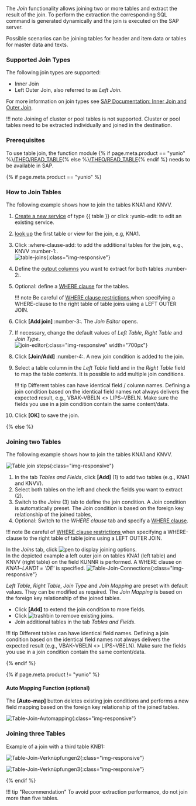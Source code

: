 The *Join* functionality allows joining two or more tables and extract the result of the join. 
To perform the extraction the corresponding SQL command is generated dynamically and the join is executed on the SAP server. <br>

Possible scenarios can be joining tables for header and item data or tables for master data and texts. 

### Supported Join Types

The following join types are supported:

- Inner Join
- Left Outer Join, also referred to as *Left Join*.

For more information on join types see [SAP Documentation: Inner Join and Outer Join](https://help.sap.com/doc/saphelp_nwpi71/7.1/en-US/cf/21ec77446011d189700000e8322d00/content.htm?no_cache=true). <br>

!!! note
	Joining of cluster or pool tables is not supported. Cluster or pool tables need to be extracted individually and joined in the destination.

### Prerequisites

To use table join, the function module {% if page.meta.product == "yunio" %}[/THEO/READ_TABLE](../setup-in-sap/custom-function-module-for-table-extraction.md/#installation-of-theoread_table){% else %}[/THEO/READ_TABLE](../sap-customizing/custom-function-module-for-table-extraction.md){% endif %} needs to be available in SAP. 


{% if page.meta.product == "yunio" %}
### How to Join Tables

The following example shows how to join the tables KNA1 and KNVV.

1. [Create a new service](../../getting-started.md/#create-a-service) of type {{ table }} or click :yunio-edit: to edit an existing service.
2. [look up](tables-and-views.md/#look-up-an-sap-table-or-view) the first table or view for the join, e.g, KNA1.
3. Click :where-clause-add: to add the additional tables for the join, e.g., KNVV :number-1:.<br>
![table-joins](../../assets/images/yunio/table-joins.png){:class="img-responsive"}
4. Define the [output columns](#output-columns) you want to extract for both tables :number-2:.
5. Optional: define a [WHERE clause](#where-clause-editor) for the tables.

	!!! note
		Be careful of [WHERE clause restrictions ](where-clause.md/#where-clause-restrictions) when specifying a WHERE-clause to the right table of table joins using a LEFT OUTER JOIN.

6. Click **[Add join]** :number-3:. The *Join Editor* opens.
7. If necessary, change the default values of *Left Table*, *Right Table* and *Join Type*. <br>
![join-editor](../../assets/images/yunio/join-editor.png){:class="img-responsive" width="700px"}
8. Click **[Join/Add]** :number-4:. A new join condition is added to the join. 
9. Select a table column in the *Left Table* field and in the *Right Table* field to map the table contents. It is possible to add multiple join conditions.

	!!! tip
		Different tables can have identical field / column names. 
		Defining a join condition based on the identical field names not always delivers the expected result, e.g., VBAK~VBELN <> LIPS~VBELN.
		Make sure the fields you use in a join condition contain the same content/data.

10. Click **[OK]** to save the join.

{% else %} 

### Joining two Tables
The following example shows how to join the tables KNA1 and KNVV.

![Table join steps](../../assets/images/join_steps_1.png){:class="img-responsive"}

1. In the tab *Tables and Fields*, click **[Add]** (1) to add two tables (e.g., KNA1 and KNVV).
2. Select both tables on the left and check the fields you want to extract (2). 
3. Switch to the *Joins* (3) tab to define the join condition. A Join condition is automatically preset. The Join condition is based on the foreign key relationship of the joined tables, 
4. Optional: Switch to the *WHERE clause* tab and specify a [WHERE clause](./where-clause).

!!! note
	Be careful of [WHERE clause restrictions ](where-clause.md/#where-clause-restrictions) when specifying a WHERE-clause to the right table of table joins using a LEFT OUTER JOIN.

In the *Joins* tab, click ![pen](../../assets/images/icons/pen.png) to display joining options. <br>
In the depicted example a left outer join on tables KNA1 (left table) and KNVV (right table) on the field KUNNR is performed. A WHERE clause on *KNA1~LAND1 = 'DE'* is specified. 
![Table-Join-Connections](../../assets/images/join_verknüpfungen_01.png){:class="img-responsive"}

*Left Table*, *Right Table*, *Join Type* and *Join Mapping* are preset with default values. They can be modified as required. The *Join Mapping* is based on the foreign key relationship of the joined tables.<br>
- Click **[Add]** to extend the join condition to more fields. 
- Click ![trashbin](../../assets/images/icons/trashbin.png) to remove existing joins. 
- Join additional tables in the tab *Tables and Fields*. 

!!! tip
	Different tables can have identical field names. Defining a join condition based on the identical field names not always delivers the expected result (e.g., VBAK~VBELN <> LIPS~VBELN).
	Make sure the fields you use in a join condition contain the same content/data.

{% endif %} 


{% if page.meta.product != "yunio" %}
#### Auto Mapping Function (optional)

The **[Auto-map]** button deletes existing join conditions and performs a new field mapping based on the foreign key relationship of the joined tables. 

![Table-Join-Automapping](../../assets/images/join_automap.png){:class="img-responsive"}


### Joining three Tables
Example of a join with a third table KNB1:

![Table-Join-Verknüpfungen2](../../assets/images/join_verknüpfungen_02.png){:class="img-responsive"}

![Table-Join-Verknüpfungen3](../../assets/images/join_verknüpfungen_03.png){:class="img-responsive"}

{% endif %} 


!!! tip "Recommendation" 
	To avoid poor extraction performance, do not join more than five tables.
